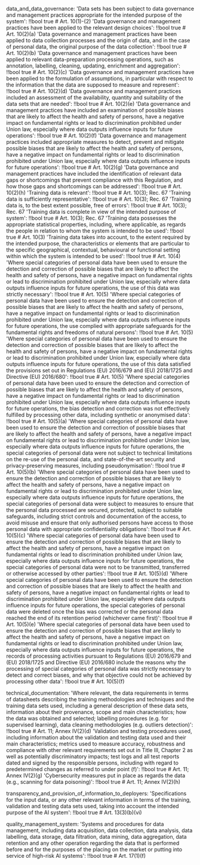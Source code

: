 data_and_data_governance:
  'Data sets has been subject to data governance and management practices appropriate for the intended purpose of the system': !!bool true # Art. 10(1)-(2)
  'Data governance and management practices have been applied to the relevant design choices': !!bool true # Art. 10(2)(a)
  'Data governance and management practices have been applied to data collection processes and the origin of data, and in the case of personal data, the original purpose of the data collection': !!bool true # Art. 10(2)(b)
  'Data governance and management practices have been applied to relevant data-preparation processing operations, such as annotation, labelling, cleaning, updating, enrichment and aggregation': !!bool true # Art. 10(2)(c)
  'Data governance and management practices have been applied to the formulation of assumptions, in particular with respect to the information that the data are supposed to measure and represent': !!bool true # Art. 10(2)(d)
  'Data governance and management practices included an assessment of the availability, quantity and suitability of the data sets that are needed': !!bool true # Art. 10(2)(e)
  'Data governance and management practices have included an examination of possible biases that are likely to affect the health and safety of persons, have a negative impact on fundamental rights or lead to discrimination prohibited under Union law, especially where data outputs influence inputs for future operations': !!bool true # Art. 10(2)(f)
  'Data governance and management practices included appropriate measures to detect, prevent and mitigate possible biases that are likely to affect the health and safety of persons, have a negative impact on fundamental rights or lead to discrimination prohibited under Union law, especially where data outputs influence inputs for future operations': !!bool true # Art. 10(2)(g)
  'Data governance and management practices have included the identification of relevant data gaps or shortcomings that prevent compliance with this Regulation, and how those gaps and shortcomings can be addressed': !!bool true # Art. 10(2)(h)
  'Training data is relevant': !!bool true # Art. 10(3); Rec. 67
  'Training data is sufficiently representative': !!bool true # Art. 10(3); Rec. 67
  'Training data is, to the best extent possible, free of errors': !!bool true # Art. 10(3); Rec. 67
  'Training data is complete in view of the intended purpose of system': !!bool true # Art. 10(3); Rec. 67
  'Training data possesses the appropriate statistical properties, including, where applicable, as regards the people in relation to whom the system is intended to be used': !!bool true # Art. 10(3)
  'Training data takes into account, to the extent required by the intended purpose, the characteristics or elements that are particular to the specific geographical, contextual, behavioural or functional setting within which the system is intended to be used': !!bool true # Art. 10(4)
  'Where special categories of personal data have been used to ensure the detection and correction of possible biases that are likely to affect the health and safety of persons, have a negative impact on fundamental rights or lead to discrimination prohibited under Union law, especially where data outputs influence inputs for future operations, the use of this data was strictly necessary': !!bool true # Art. 10(5)
  'Where special categories of personal data have been used to ensure the detection and correction of possible biases that are likely to affect the health and safety of persons, have a negative impact on fundamental rights or lead to discrimination prohibited under Union law, especially where data outputs influence inputs for future operations, the use complied with appropriate safeguards for the fundamental rights and freedoms of natural persons': !!bool true # Art. 10(5)
  'Where special categories of personal data have been used to ensure the detection and correction of possible biases that are likely to affect the health and safety of persons, have a negative impact on fundamental rights or lead to discrimination prohibited under Union law, especially where data outputs influence inputs for future operations, the use of this data satisfied the provisions set out in Regulations (EU) 2016/679 and (EU) 2018/1725 and Directive (EU) 2016/680': !!bool true # Art. 10(5)
  'Where special categories of personal data have been used to ensure the detection and correction of possible biases that are likely to affect the health and safety of persons, have a negative impact on fundamental rights or lead to discrimination prohibited under Union law, especially where data outputs influence inputs for future operations, the bias detection and correction was not effectively fulfilled by processing other data, including synthetic or anonymised data': !!bool true # Art. 10(5)(a)
  'Where special categories of personal data have been used to ensure the detection and correction of possible biases that are likely to affect the health and safety of persons, have a negative impact on fundamental rights or lead to discrimination prohibited under Union law, especially where data outputs influence inputs for future operations, the special categories of personal data were not subject to technical limitations on the re-use of the personal data, and state-of-the-art security and privacy-preserving measures, including pseudonymisation': !!bool true # Art. 10(5)(b)
  'Where special categories of personal data have been used to ensure the detection and correction of possible biases that are likely to affect the health and safety of persons, have a negative impact on fundamental rights or lead to discrimination prohibited under Union law, especially where data outputs influence inputs for future operations, the special categories of personal data were subject to measures to ensure that the personal data processed are secured, protected, subject to suitable safeguards, including strict controls and documentation of the access, to avoid misuse and ensure that only authorised persons have access to those personal data with appropriate confidentiality obligations': !!bool true # Art. 10(5)(c)
  'Where special categories of personal data have been used to ensure the detection and correction of possible biases that are likely to affect the health and safety of persons, have a negative impact on fundamental rights or lead to discrimination prohibited under Union law, especially where data outputs influence inputs for future operations, the special categories of personal data were not to be transmitted, transferred or otherwise accessed by other parties': !!bool true # Art. 10(5)(d)
  'Where special categories of personal data have been used to ensure the detection and correction of possible biases that are likely to affect the health and safety of persons, have a negative impact on fundamental rights or lead to discrimination prohibited under Union law, especially where data outputs influence inputs for future operations, the special categories of personal data were deleted once the bias was corrected or the personal data reached the end of its retention period (whichever came first)': !!bool true # Art. 10(5)(e)
  'Where special categories of personal data have been used to ensure the detection and correction of possible biases that are likely to affect the health and safety of persons, have a negative impact on fundamental rights or lead to discrimination prohibited under Union law, especially where data outputs influence inputs for future operations, the records of processing activities pursuant to Regulations (EU) 2016/679 and (EU) 2018/1725 and Directive (EU) 2016/680 include the reasons why the processing of special categories of personal data was strictly necessary to detect and correct biases, and why that objective could not be achieved by processing other data': !!bool true # Art. 10(5)(f)

technical_documentation:
  'Where relevant, the data requirements in terms of datasheets describing the training methodologies and techniques and the training data sets used, including a general description of these data sets, information about their provenance, scope and main characteristics; how the data was obtained and selected; labelling procedures (e.g. for supervised learning), data cleaning methodologies (e.g. outliers detection)': !!bool true # Art. 11; Annex IV(2)(d)
  'Validation and testing procedures used, including information about the validation and testing data used and their main characteristics; metrics used to measure accuracy, robustness and compliance with other relevant requirements set out in Title III, Chapter 2 as well as potentially discriminatory impacts; test logs and all test reports dated and signed by the responsible persons, including with regard to predetermined changes as referred to under point (f)': !!bool true # Art. 11; Annex IV(2)(g)
  'Cybersecurity measures put in place as regards the data (e.g., scanning for data poisoning)': !!bool true # Art. 11; Annex IV(2)(h)

transparency_and_provision_of_information_to_deployers:
  'Specifications for the input data, or any other relevant information in terms of the training, validation and testing data sets used, taking into account the intended purpose of the AI system': !!bool true # Art. 13(3)(b)(vi)

quality_management_system:
  'Systems and procedures for data management, including data acquisition, data collection, data analysis, data labelling, data storage, data filtration, data mining, data aggregation, data retention and any other operation regarding the data that is performed before and for the purposes of the placing on the market or putting into service of high-risk AI systems': !!bool true # Art. 17(1)(f)